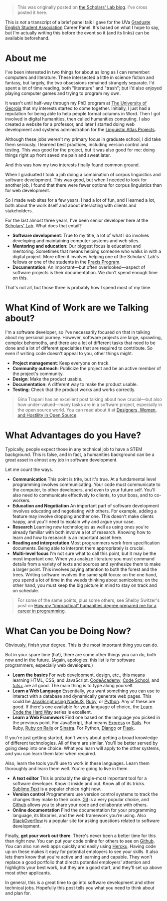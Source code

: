 > This was originally posted on [the Scholars' Lab
> blog](http://www.scholarslab.org/uncategorized/software-development-for-the-ma-humanities-student/).
> I've cross posted it here.

<p>This is <em>not</em> a transcript of a brief panel talk I gave for the UVa
<a href="http://graduate.engl.virginia.edu/gesa/">Graduate English Student
Association</a> Career Panel. It's based on what I hope to say, but I'm
actually writing this before the event so it (and its links) can be available
beforehand.</p>

<!--more-->

<h1 id="about-me">About me</h1>

<p>I've been interested in two things for about as long as I can remember:
computers and literature. These intersected a little in science fiction and
fantasy, but largely, the two obsessions remained strangely separate. I'd spent
a lot of time reading, both &quot;literature&quot; and &quot;trash&quot;; but
I'd also enjoyed playing computer games and trying to program my own.</p>

<p>It wasn't until half-way through my PhD program at <a
href="http://www.uga.edu/">The University of Georgia</a> that my interests
started to come together. Initially, I just had a reputation for being able to
help people format columns in Word. Then I got involved in digital humanities,
then called humanities computing. I also created a website for a professor, and
later I started doing web development and systems administration for the <a
href="http://www.lap.uga.edu/">Linguistic Atlas Projects</a>.</p>

<p>Although these jobs weren't my primary focus in graduate school, I did take
them seriously. I learned best practices, including version control and
testing. This was good for the project, but it was also good for me: doing
things right up front saved me pain and sweat later.</p>

<p>And this was how my two interests finally found common ground.</p>

<p>When I graduated I took a job doing a combination of corpus linguistics and
software development. This was good, but when I needed to look for another job,
I found that there were fewer options for corpus linguistics than for web
development.</p>

<p>So I made web sites for a few years. I had a lot of fun, and I learned a
lot, both about the work itself and about interacting with clients and
stakeholders.</p>

<p>For the last almost three years, I've been senior developer here at the <a
href="http://www.scholarslab.org/">Scholars' Lab</a>. What does that
entail?</p>

<ul>

<li><strong>Software development</strong>: True to my title, a lot of what I do
involves developing and maintaining computer systems and web sites.</li>

<li><strong>Mentoring and education</strong>: Our biggest focus is education
and mentoring. Sometimes that means helping someone who walks in with a digital
project. More often it involves helping one of the Scholars' Lab's fellows or
one of the students in the <a href="http://praxis.scholarslab.org/">Praxis
Program</a>.</li>

<li><strong>Documentation</strong>: An important&mdash;but often
overlooked&mdash;aspect of software projects is their documentation. We don't
spend enough time on this.</li>

</ul>

<p>That's not all, but those three is probably how I spend most of my time.</p>

<h1 id="what-kind-of-work-are-we-talking-about">What Kind of Work are we
Talking about?</h1>

<p>I'm a software developer, so I've necessarily focused on that in talking
about my personal journey. However, software projects are large, sprawling,
complex behemoths, and there are a lot of different tasks that need to be done
and a lot of different specialties that are required to contribute. So even if
writing code doesn't appeal to you, other things might.</p>

<ul>

<li><strong>Project management</strong>: Keep everyone on track.</li>

<li><strong>Community outreach</strong>: Publicize the project and be an active
member of the project's community.</li>

<li><strong>Design</strong>: Make the product usable.</li>

<li><strong>Documentation</strong>: A different way to make the product
usable.</li>

<li><strong>Testing</strong>: Check that the product works and works
correctly.</li>

</ul>

<blockquote> <p>Gina Trapani has an excellent post talking about how
crucial&mdash;but also how under-valued&mdash;many tasks are in a software
project, especially in the open source world. You can read about it at <a
href="http://smarterware.org/7550/designers-women-and-hostility-in-open-source">Designers,
Women, and Hostility in Open Source</a>.</p> </blockquote>

<h1 id="what-advantages-do-you-have">What Advantages do you Have?</h1>

<p>Typically, people expect those in any technical job to have a STEM
background. This is false, and in fact, a humanities background can be a great
asset in almost any job in software development.</p>

<p>Let me count the ways.</p>

<ul>

<li><strong>Communication</strong> This point is trite, but it's true. At a
fundamental level programming involves communicating. Your code must
communicate to the computer, to other developers, and even to your future self.
You'll also need to communicate effectively to clients, to your boss, and to
co-workers.</li>

<li><strong>Education and Negotiation</strong> An important part of software
development involves educating and negotiating with others. For example, adding
a feature may involve dropping another one. This doesn't make clients happy,
and you'll need to explain why and argue your case.</li>

<li><strong>Research</strong> Learning new technologies as well as using ones
you're already familiar with both involve a lot of research. Knowing how to
learn and how to research is an important asset here.</li>

<li><strong>Reading and interpretation</strong> Most programmers work from
specification documents. Being able to interpret them appropriately is
crucial.</li>

<li><strong>Multi-level focus</strong> I'm not sure what to call this point,
but it may be the most important one. When you analyze literature you must
command details from a variety of texts and sources and synthesize them to make
a larger point. This involves paying attention to both the forest and the
trees. Writing software involves the same split focus: on the one hand, you
spend a lot of time in the weeds thinking about semicolons; on the other hand,
you must keep the big picture in mind to stay on track and on schedule.</li>

</ul>

<blockquote> <p>For some of the same points, plus some others, see Shelby
Switzer's post on <a
href="http://shelbyswitzer.com/humanities_degrees_help_programmers/">How my
“impractical” humanities degree prepared me for a career in
programming</a>.</p> </blockquote>

<h1 id="what-can-you-be-doing">What Can you be Doing Now?</h1>

<p>Obviously, finish your degree. This is the most important thing you can
do.</p>

<p>But in your spare time (ha!), there are some other things you can do, both
now and in the future. (Again, apologies: this list is for software
programmers, especially web developers.)</p>

<ul>

<li><strong>Learn the basics</strong> For web development, design, etc., this
means learning HTML, CSS, and JavaScript. <a
href="http://www.codecademy.com/">CodeAcademy</a>, <a
href="https://www.codeschool.com/">Code School</a>, and <a
href="http://code.tutsplus.com/">tuts+</a> are all good. The main thing is to
type along yourself.</li>

<li><strong>Learn a Web Language</strong> Essentially, you want something you
can use to interact with a database and dynamically generate web pages. This
could be <a href="http://nodejs.org/">JavaScript using NodeJS</a>, <a
href="https://www.ruby-lang.org/">Ruby</a>, or <a
href="http://www.python.org/">Python</a>. Any of these are good. If there's one
available for your language of choice, the <a
href="http://learncodethehardway.org/">Learn Code the Hard Way</a> series is
excellent.</li>

<li><strong>Learn a Web Framework</strong> Find one based on the language you
picked in the previous point. For JavaScript, that means <a
href="http://expressjs.com/">Express</a> or <a
href="http://sailsjs.org/">Sails</a>. For Ruby, <a
href="http://rubyonrails.org/">Ruby on Rails</a> or <a
href="http://www.sinatrarb.com/">Sinatra</a>. For Python, <a
href="https://www.djangoproject.com/">Django</a> or <a
href="http://flask.pocoo.org/">Flask</a>.</li>

</ul>

<p>If you're just getting started, don't worry about getting a broad knowledge
of different technologies. All of them are similar. You'll be better served by
going deep into one choice. What you learn will apply to the other systems, and
you can learn them later when required.</p>

<p>Also, learn the tools you'll use to work in these languages. Learn them
thoroughly and learn them well. You're going to live in them.</p>

<ul>

<li><strong>A text editor</strong> This is probably the single-most important
tool for a software developer. Know it inside and out. Know all of its tricks.
<a href="http://www.sublimetext.com/">Sublime Text</a> is a popular choice
right now.</li>

<li><strong>Version control</strong> Programmers use version control systems to
track the changes they make to their code. <a
href="http://git-scm.com/">Git</a> is a very popular choice, and <a
href="https://github.com/">Github</a> allows you to share your code and
collaborate with others.</li>

<li><strong>Online documentation</strong> Find the documentation for your
programming language, its libraries, and the web framework you're using. Also
<a href="http://stackoverflow.com/">StackOverflow</a> is a popular site for
asking questions related to software development.</li>

</ul>

<p>Finally, <strong>get your work out there</strong>. There's never been a
better time for this than right now. You can put your code online for others to
see on <a href="https://github.com/">Github</a>. You can also run web apps
quickly and easily using <a href="http://www.heroku.com/">Heroku</a>. Having
code up on these makes it easy for potential employers to see your skills. It
also lets them know that you're active and learning and capable. They won't
replace a good portfolio that directs potential employers' attention and
highlights your best work, but they are a good start, and they'll set up above
most other applicants.</p>

<p>In general, this is a great time to go into software development and other
technical jobs. Hopefully this post tells you what you need to think about and
plan for.</p>
